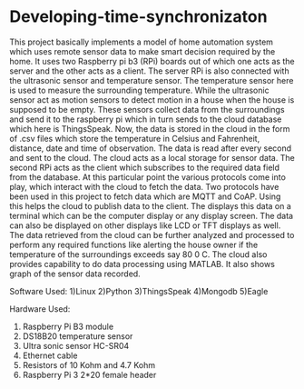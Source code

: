 # Developing-time-synchronizaton

This project basically implements a model of home automation system which uses remote sensor data to make smart decision required by the home. It uses two Raspberry pi b3 (RPi) boards out of which one acts as the server and the other acts as a client. The server RPi is also connected with the ultrasonic sensor and temperature sensor. The temperature sensor here is used to measure the surrounding temperature. While the ultrasonic sensor act as motion sensors to detect motion in a house when the house is supposed to be empty. These sensors collect data from the surroundings and send it to the raspberry pi which in turn sends to the cloud database which here is ThingsSpeak. 
Now, the data is stored in the cloud in the form of .csv files which store the temperature in Celsius and Fahrenheit, distance, date and time of observation. The data is read after every second and sent to the cloud. The cloud acts as a local storage for sensor data. The second RPi acts as the client which subscribes to the required data field from the database. At this particular point the various protocols come into play, which interact with the cloud to fetch the data. Two protocols have been used in this project to fetch data which are MQTT and CoAP. Using this helps the cloud to publish data to the client. The displays this data on a terminal which can be the computer display or any display screen. The data can also be displayed on other displays like LCD or TFT displays as well. The data retrieved from the cloud can be further analyzed and processed to perform any required functions like alerting the house owner if the temperature of the surroundings exceeds say 80 0 C. The cloud also provides capability to do data processing using MATLAB. It also shows graph of the sensor data recorded.

Software Used:
1)Linux
2)Python
3)ThingsSpeak
4)Mongodb
5)Eagle

Hardware Used:
1)	Raspberry Pi B3 module
2)	DS18B20 temperature sensor
3)	Ultra sonic sensor HC-SR04
4)	Ethernet cable
5)	Resistors of 10 Kohm and 4.7 Kohm
6)	Raspberry Pi 3 2*20 female header
